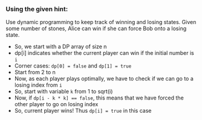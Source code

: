 ### Using the given hint:
Use dynamic programming to keep track of winning and losing states. Given some number of stones, Alice can win if she can force Bob onto a losing state.

- So, we start with a DP array of size n
- dp[i] indicates whether the current player can win if the initial number is `i`
- Corner cases: `dp[0] = false` and `dp[1] = true`
- Start from 2 to n
- Now, as each player plays optimally, we have to check if we can go to a losing index from  `i`
- So, start with variable `k` from 1 to sqrt(i)
- Now, if `dp[i - k * k] == false`, this means that we have forced the other player to go on losing index
- So, current player wins! Thus `dp[i] = true` in this case
